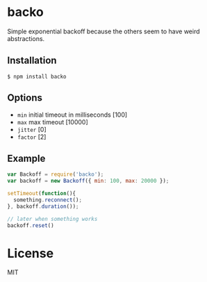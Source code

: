 # backo

Simple exponential backoff because the others seem to have weird abstractions.

## Installation

```
$ npm install backo
```

## Options

- `min` initial timeout in milliseconds [100]
- `max` max timeout [10000]
- `jitter` [0]
- `factor` [2]

## Example

```js
var Backoff = require('backo');
var backoff = new Backoff({ min: 100, max: 20000 });

setTimeout(function(){
  something.reconnect();
}, backoff.duration());

// later when something works
backoff.reset()
```

# License

MIT
